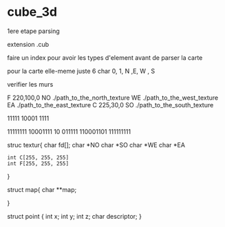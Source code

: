# cube_3d
1ere etape parsing

extension .cub

faire un index pour avoir les types d'element avant de parser la carte 


pour la carte elle-meme juste 6 char 0, 1, N ,E, W , S

verifier les murs 


F 220,100,0 NO ./path_to_the_north_texture
WE ./path_to_the_west_texture
EA ./path_to_the_east_texture
C 225,30,0
SO ./path_to_the_south_texture

11111
10001
1111

11111111
10001111
10 011111
 110001101
111111111


struc textur{
	char fd[];
	char *NO
	char *SO
	char *WE
	char *EA

	int C[255, 255, 255]
	int F[255, 255, 255]
}

struct map{
	char **map;
	
}


struct point
{
	int	 x;
	int	 y;
	int	 z;
	char descriptor;
}
